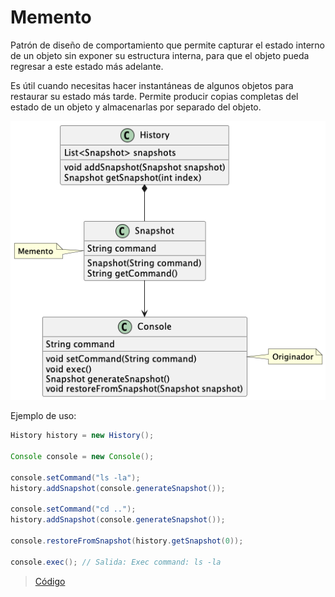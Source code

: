# Memento

Patrón de diseño de comportamiento que permite capturar el estado interno de un objeto sin exponer su estructura interna, para que el objeto pueda regresar a este estado más adelante.

Es útil cuando necesitas hacer instantáneas de algunos objetos para restaurar su estado más tarde.
Permite producir copias completas del estado de un objeto y almacenarlas por separado del objeto. 

![memento](https://raw.githubusercontent.com/sauljabin/java-design-patterns/main/plantuml/behavioral/memento.png)

Ejemplo de uso:

```java
History history = new History();
	
Console console = new Console();
	
console.setCommand("ls -la");
history.addSnapshot(console.generateSnapshot());
	
console.setCommand("cd ..");
history.addSnapshot(console.generateSnapshot());
	
console.restoreFromSnapshot(history.getSnapshot(0));
	
console.exec(); // Salida: Exec command: ls -la
```

> [Código](https://github.com/sauljabin/java-design-patterns/tree/main/patterns/src/main/java/pattern/behavioral/memento)